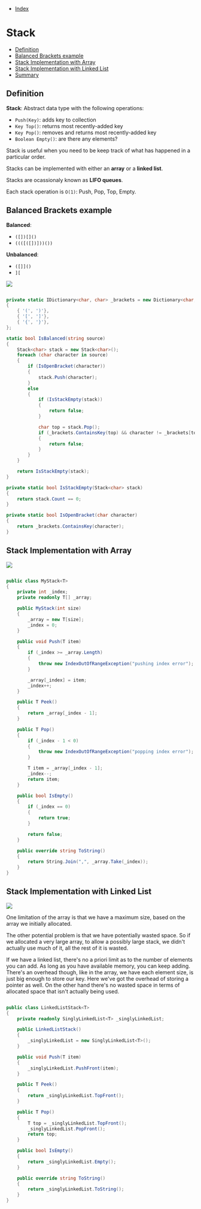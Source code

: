 * [Index](https://github.com/KiraDiShira/AlgorithmsAndDataStructures/blob/master/README.md#project-title)

# Stack

* [Definition](#definition)
* [Balanced Brackets example](#balanced-brackets-example)
* [Stack Implementation with Array](#stack-implementation-with-array)
* [Stack Implementation with Linked List](#stack-implementation-with-linked-list)
* [Summary](#summary)

## Definition

**Stack**: Abstract data type with the following operations:

* `Push(Key)`: adds key to collection
* `Key Top()`: returns most recently-added key
* `Key Pop()`: removes and returns most recently-added key
* `Boolean Empty()`: are there any elements?

Stack is useful when you need to be keep track of what has happened in a particular order.

Stacks can be implemented with either an **array** or a **linked list**.

Stacks are ocassionaly known as **LIFO queues**.

Each stack operation is `O(1)`: Push, Pop, Top, Empty.

## Balanced Brackets example

**Balanced**: 
* `([])[]()`
* `((([([])]))())`

**Unbalanced**:
* `([]]()`
* `][`

<img src="https://raw.githubusercontent.com/KiraDiShira/Cracking/master/Stack/Images/st1.PNG" />

```c#

private static IDictionary<char, char> _brackets = new Dictionary<char, char>()
{
    { '(', ')'},
    { '[', ']'},
    { '{', '}'},
};

static bool IsBalanced(string source)
{
    Stack<char> stack = new Stack<char>();
    foreach (char character in source)
    {
        if (IsOpenBracket(character))
        {
            stack.Push(character);
        }
        else
        {
            if (IsStackEmpty(stack))
            {
                return false;
            }

            char top = stack.Pop();
            if (_brackets.ContainsKey(top) && character != _brackets[top])
            {
                return false;
            }
        }
    }

    return IsStackEmpty(stack);
}

private static bool IsStackEmpty(Stack<char> stack)
{
    return stack.Count == 0;
}

private static bool IsOpenBracket(char character)
{
    return _brackets.ContainsKey(character);
}

```

## Stack Implementation with Array

<img src="https://raw.githubusercontent.com/KiraDiShira/Cracking/master/Stack/Images/arr1.PNG" />

```c#

public class MyStack<T>
{
    private int _index;
    private readonly T[] _array;

    public MyStack(int size)
    {
        _array = new T[size];
        _index = 0;
    }

    public void Push(T item)
    {
        if (_index >= _array.Length)
        {
            throw new IndexOutOfRangeException("pushing index error");
        }

        _array[_index] = item;
        _index++;
    }

    public T Peek()
    {
        return _array[_index - 1];
    }

    public T Pop()
    {
        if (_index - 1 < 0)
        {
            throw new IndexOutOfRangeException("popping index error");
        }

        T item = _array[_index - 1];
        _index--;
        return item;
    }

    public bool IsEmpty()
    {
        if (_index == 0)
        {
            return true;
        }

        return false;
    }

    public override string ToString()
    {
        return String.Join(",", _array.Take(_index));
    }
}

```
## Stack Implementation with Linked List

<img src="https://raw.githubusercontent.com/KiraDiShira/Cracking/master/Stack/Images/sst1.PNG" />

One limitation of the array is that we have a maximum size, based on the array we initially allocated. 

The other potential problem is that we have potentially wasted space. So if we allocated a very large array, to allow a possibly large stack, we didn't actually use much of it, all the rest of it is wasted.

 If we have a linked list, there's no a priori limit as to the number of elements you can add. As long as you have available memory, you can keep adding. There's an overhead though, like in the array, we have each element size, is just big enough to store our key. Here we've got the overhead of storing a pointer as well. On the other hand there's no wasted space in terms of allocated space that isn't actually being used. 

```c#

public class LinkedListStack<T>
{
    private readonly SinglyLinkedList<T> _singlyLinkedList;

    public LinkedListStack()
    {
        _singlyLinkedList = new SinglyLinkedList<T>();
    }

    public void Push(T item)
    {
        _singlyLinkedList.PushFront(item);
    }

    public T Peek()
    {
        return _singlyLinkedList.TopFront();
    }

    public T Pop()
    {
        T top = _singlyLinkedList.TopFront();
        _singlyLinkedList.PopFront();
        return top;
    }

    public bool IsEmpty()
    {
        return _singlyLinkedList.Empty();
    }

    public override string ToString()
    {
        return _singlyLinkedList.ToString();
    }
}

```
